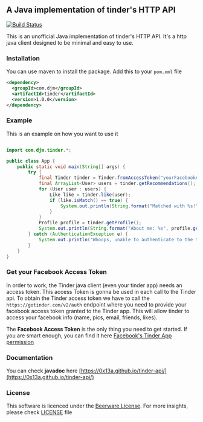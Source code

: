 ## A Java implementation of tinder's HTTP API

[![Build Status](https://travis-ci.org/0x13a/tinder-api.svg?branch=master)](https://travis-ci.org/0x13a/tinder-api)

This is an unofficial Java implementation of tinder's HTTP API. It's a http java client designed to be minimal and easy to use.

### Installation

You can use maven to install the package. Add this to your `pom.xml` file

```xml
<dependency>
  <groupId>com.djm</groupId>
  <artifactId>tinder</artifactId>
  <version>1.0.0</version>
</dependency>
```

### Example

This is an example on how you want to use it

```java

import com.djm.tinder.*;

public class App {
    public static void main(String[] args) {
        try {
            final Tinder tinder = Tinder.fromAccessToken("yourFacebookAccessTokenForTinderApp");
            final ArrayList<User> users = tinder.getRecommendations();
            for (User user : users) {
                Like like = tinder.like(user);
                if (like.isMatch() == true) {
                    System.out.println(String.format("Matched with %s!", user.getName()));
                }
            }
            Profile profile = tinder.getProfile();
            System.out.println(String.format("About me: %s", profile.getName()));
        } catch (AuthenticationException e) {
            System.out.println("Whoops, unable to authenticate to the tinder API. Check your Facebook access token / app's permissions.");
        }
    }
}
```

### Get your Facebook Access Token

In order to work, the Tinder java client (even your tinder app) needs an access token.
This access Token is gonna be used in each call to the Tinder api. To obtain the Tinder access token we have to call the `https://gotinder.com/v2/auth` endpoint
where you need to provide your facebook access token
granted to the Tinder app. This will allow tinder to access your facebook info (name, pics, email, friends, likes).

The **Facebook Access Token** is the only thing you need to get started.
If you are smart enough, you can find it here [Facebook's Tinder App permission](https://www.facebook.com/v2.6/dialog/oauth?redirect_uri=fb464891386855067%3A%2F%2Fauthorize%2F&scope=user_birthday,user_photos,user_education_history,email,user_relationship_details,user_friends,user_work_history,user_likes&response_type=token%2Csigned_request&client_id=464891386855067)

### Documentation

You can check **javadoc** here [https://0x13a.github.io/tinder-api/](https://0x13a.github.io/tinder-api/)

### License

This software is licenced under the [Beerware License](https://fedoraproject.org/wiki/Licensing/Beerware). For more insights, please check [LICENSE](LICENSE) file